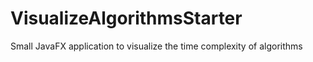 # VisualizeAlgorithmsStarter
Small JavaFX application to visualize the time complexity of algorithms
